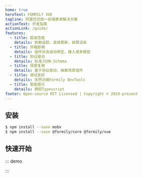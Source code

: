 ```yaml
---
home: true
heroText: FORMILY VUE
tagline: 阿里巴巴统一前端表单解决方案
actionText: 开发指南
actionLink: /guide/
features:
  - title: 超高性能
    details: 依赖追踪，高效更新，按需渲染
  - title: 开箱即用
    details: 组件状态自动绑定，接入成本极低
  - title: 协议驱动
    details: 标准JSON-Schema
  - title: 场景复用
    details: 基于协议驱动，抽象场景组件
  - title: 调试友好
    details: 天然对接Formily DevTools
  - title: 智能提示
    details: 拥抱Typescript
footer: Open-source MIT Licensed | Copyright © 2019-present
---
```


## 安装

```bash
$ npm install --save mobx
$ npm install --save @formily/core @formily/vue
```

## 快速开始

::: demo
<template>
<FormProvider :form="form">
<Field
      name="name"
      title="Name"
      required
      :decorator="[FormItem]"
      :component="[Input, { placeholder:'Please Input' }]"
    />
<Field
      name="password"
      title="Password"
      required
      :decorator="[FormItem]"
      :component="[Input, { type: 'password', placeholder:'Please Input' }]"
      :reactions="createPasswordEqualValidate('confirm_password')"
    />
<Field
      name="confirm_password"
      title="Confirm Password"
      required
      :decorator="[FormItem]"
      :component="[Input, { type: 'password', placeholder:'Please Input' }]"
      :reactions="createPasswordEqualValidate('password')"
    />
<FormConsumer style="white-space: pre;">
<template #default="{ form }">{{ JSON.stringify(form.values, null, 2) }}</template>
</FormConsumer>
</FormProvider>
</template>

<script>
import { Form, Input } from 'ant-design-vue';
import { createForm, isVoidField, setValidateLanguage } from '@formily/core'
import {
  FormProvider,
  FormConsumer,
  Field,
  connect,
  mapProps,
} from '@formily/vue'
import 'ant-design-vue/dist/antd.css';

setValidateLanguage('en')

const FormItem = connect(
  Form.Item,
  mapProps(
    { extract: 'validateStatus', to: 'validateStatus' },
    { extract: 'title', to: 'label' },
    (props, field) => ({
      help: !isVoidField(field) ? (field.errors.length ? field.errors : undefined) : undefined,
      extra: field.description
    })
  )
)

export default {
  components: {
    FormProvider,
    FormConsumer,
    Field
  },
  data() {
    const form = createForm({ validateFirst: true })
    const createPasswordEqualValidate = (equalName) => (field) => {
      if (
        form.values.confirm_password &&
        field.value &&
        form.values[equalName] !== field.value
      ) {
        field.errors = ['Password does not match Confirm Password.']
      } else {
        field.errors = []
      }
    }
    return {
      FormItem,
      Input,
      form,
      createPasswordEqualValidate
    }
  }
}
</script>

:::
